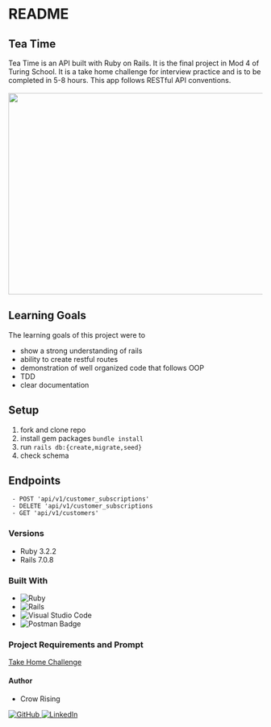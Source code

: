 # README

## Tea Time
Tea Time is an API built with Ruby on Rails. It is the final project in Mod 4 of Turing School. It is a take home challenge for interview practice and is to be completed in 5-8 hours.
This app follows RESTful API conventions.
<br><br>
   <img src="https://www.revolutiontea.com/cdn/shop/articles/tradition-of-tea-time_1445x.jpg?v=1623362100" width="600" height="400">
## Learning Goals
The learning goals of this project were to
- show a strong understanding of rails
- ability to create restful routes
- demonstration of well organized code that follows OOP
- TDD
- clear documentation
## Setup
1. fork and clone repo
2. install gem packages `bundle install`
3. run `rails db:{create,migrate,seed}`
4. check schema
## Endpoints
```
 - POST 'api/v1/customer_subscriptions'
 - DELETE 'api/v1/customer_subscriptions
 - GET 'api/v1/customers'
```
### Versions
 - Ruby 3.2.2
 - Rails 7.0.8

### Built With
* ![Ruby](https://img.shields.io/badge/ruby-%23CC342D.svg?style=for-the-badge&logo=ruby&logoColor=white)
* ![Rails](https://img.shields.io/badge/rails-%23CC0000.svg?style=for-the-badge&logo=ruby-on-rails&logoColor=white)
* ![Visual Studio Code](https://img.shields.io/badge/Visual%20Studio%20Code-0078d7.svg?style=for-the-badge&logo=visual-studio-code&logoColor=white)
* ![Postman Badge](https://img.shields.io/badge/Postman-FF6C37?logo=postman&logoColor=fff&style=for-the-badge)

### Project Requirements and Prompt
[Take Home Challenge](https://mod4.turing.edu/projects/take_home/take_home_be)
#### Author
- Crow Rising

[![GitHub](https://img.shields.io/badge/GitHub-100000?style=for-the-badge&logo=github&logoColor=white) ](https://github.com/CrowRising) [![LinkedIn](https://img.shields.io/badge/LinkedIn-0077B5?style=for-the-badge&logo=linkedin&logoColor=white) ](https://www.linkedin.com/in/crowrising/)